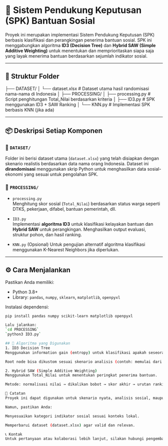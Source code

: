 # 🎯 Sistem Pendukung Keputusan (SPK) Bantuan Sosial

Proyek ini merupakan implementasi Sistem Pendukung Keputusan (SPK) berbasis klasifikasi dan perangkingan penerima bantuan sosial. SPK ini menggabungkan algoritma **ID3 (Decision Tree)** dan **Hybrid SAW (Simple Additive Weighting)** untuk menentukan dan memprioritaskan siapa saja yang layak menerima bantuan berdasarkan sejumlah indikator sosial.

---

## 📁 Struktur Folder

├── DATASET/
│ └── dataset.xlsx # Dataset utama hasil randomisasi nama-nama di Indonesia
│
├── PROCESSING/
│ ├── processing.py # Script penghitungan Total_Nilai berdasarkan kriteria
│ ├── ID3.py # SPK menggunakan ID3 + SAW Ranking
│ └── KNN.py # Implementasi SPK berbasis KNN (jika ada)


---

## 📦 Deskripsi Setiap Komponen

### 📌 `DATASET/`
Folder ini berisi dataset utama (`dataset.xlsx`) yang telah disiapkan dengan skenario realistis berdasarkan data nama orang Indonesia. Dataset ini **dirandomisasi** menggunakan skrip Python untuk menghasilkan data sosial-ekonomi yang sesuai untuk pengolahan SPK.

### 📌 `PROCESSING/`

- `processing.py`  
  Menghitung skor sosial (`Total_Nilai`) berdasarkan status warga seperti DTKS, pekerjaan, difabel, bantuan pemerintah, dll.

- `ID3.py`  
  Implementasi **algoritma ID3** untuk klasifikasi kelayakan bantuan dan **Hybrid SAW** untuk perangkingan. Menghasilkan output evaluasi, struktur pohon, dan hasil ranking.

- `KNN.py` 
  (Opsional) Untuk pengujian alternatif algoritma klasifikasi menggunakan K-Nearest Neighbors jika diperlukan.

---

## ⚙️ Cara Menjalankan

Pastikan Anda memiliki:
- Python 3.8+
- Library: `pandas`, `numpy`, `sklearn`, `matplotlib`, `openpyxl`

Instalasi dependensi:

```bash
pip install pandas numpy scikit-learn matplotlib openpyxl

Lalu jalankan:
`cd PROCESSING`
`python3 ID3.py`

## 🧠 Algoritma yang Digunakan
1. ID3 Decision Tree
Menggunakan information gain (entropy) untuk klasifikasi apakah seseorang "Layak" atau "Tidak Layak" menerima bantuan.

Root node bisa dikustom sesuai skenario analisis (contoh: memulai dari Rumah Tangga Tunggal / Lansia).

2. Hybrid SAW (Simple Additive Weighting)
Menggunakan Total_Nilai untuk menentukan peringkat penerima bantuan.

Metode: normalisasi nilai → dikalikan bobot → skor akhir → urutan ranking.

📌 Catatan
Proyek ini dapat digunakan untuk skenario nyata, analisis sosial, maupun tugas akhir/skripsi.

Namun, pastikan Anda:

Menyesuaikan kategori indikator sosial sesuai konteks lokal.

Memperbarui dataset (dataset.xlsx) agar valid dan relevan.

📞 Kontak
Untuk pertanyaan atau kolaborasi lebih lanjut, silakan hubungi pengembang proyek ini.



